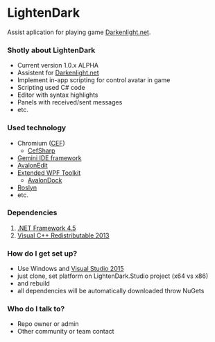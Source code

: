 # LightenDark #

Assist aplication for playing game [Darkenlight.net](http://darkenlight:8082/).

### Shotly about LightenDark ###

* Current version 1.0.x ALPHA
* Assistent for [Darkenlight.net](http://darkenlight:8082/)
* Implement in-app scripting for control avatar in game
* Scripting used C# code
* Editor with syntax highlights
* Panels with received/sent messages
* etc.

### Used technology ###

* Chromium ([CEF](https://bitbucket.org/chromiumembedded/cef))
    * [CefSharp](https://github.com/cefsharp/CefSharp)
* [Gemini IDE framework](https://github.com/tgjones/gemini)
* [AvalonEdit](http://avalonedit.net/)
* [Extended WPF Toolkit](http://wpftoolkit.codeplex.com/)
    * [AvalonDock](http://wpftoolkit.codeplex.com/wikipage?title=AvalonDock&referringTitle=Home)
* [Roslyn](https://github.com/dotnet/roslyn)
* etc.

### Dependencies ###

1. [.NET Framework 4.5](https://www.microsoft.com/cs-cz/download/details.aspx?id=30653)
2. [Visual C++ Redistributable 2013](https://www.microsoft.com/en-us/download/details.aspx?id=40784)

### How do I get set up? ###

* Use Windows and [Visual Studio 2015](https://www.visualstudio.com/)
* just clone, set platform on LightenDark.Studio project (x64 vs x86)
* and rebuild
* all dependencies will be automatically downloaded throw NuGets

### Who do I talk to? ###

* Repo owner or admin
* Other community or team contact